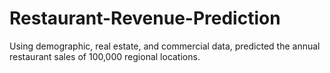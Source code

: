 # Restaurant-Revenue-Prediction
Using demographic, real estate, and commercial data, predicted the annual restaurant sales of 100,000 regional locations.
